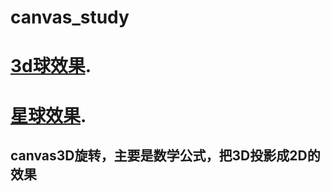 # canvas_study

# [3d球效果](https://xiaozhouge.github.io/canvas_study/).

# [星球效果](https://xiaozhouge.github.io/canvas_study/start.html).

## canvas3D旋转，主要是数学公式，把3D投影成2D的效果
